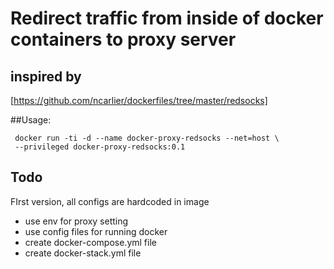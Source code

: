 # Redirect traffic from inside of docker containers to proxy server

## inspired by
[https://github.com/ncarlier/dockerfiles/tree/master/redsocks]

##Usage:

     docker run -ti -d --name docker-proxy-redsocks --net=host \
     --privileged docker-proxy-redsocks:0.1
     
## Todo
FIrst version, all configs are hardcoded in image
- use env for proxy setting
- use config files for running docker
- create docker-compose.yml file
- create docker-stack.yml file

